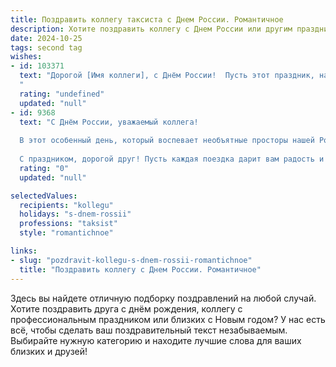 ```yaml
---
title: Поздравить коллегу таксиста с Днем России. Романтичное
description: Хотите поздравить коллегу с Днем России или другим праздником? Наш ИИ создаст незабываемое поздравление, а вы обязательно выделитесь среди других.  
date: 2024-10-25
tags: second tag
wishes:
- id: 103371
  text: "Дорогой [Имя коллеги], с Днём России!  Пусть этот праздник, наполненный солнечным светом и гордостью за нашу страну,  принесёт тебе столько же радости и тепла, сколько ты даришь своим пассажирам, пронося их сквозь бескрайние просторы нашей родины.  Пусть твоя дорога жизни всегда будет  ровной и светлой, полной  встреч,  радости и  любви. С праздником!
  "
  rating: "undefined"
  updated: "null"
- id: 9368
  text: "С Днём России, уважаемый коллега!
  
  В этот особенный день, который воспевает необъятные просторы нашей Родины, желаю вам, как таксисту, всегда находить верный путь, соединяя людей и города. Пусть дороги будут гладкими, а пассажиры - доброжелательными. Пусть ваше умение ориентироваться в самых запутанных лабиринтах жизни помогает вам и в профессиональных, и в личных делах.
  
  С праздником, дорогой друг! Пусть каждая поездка дарит вам радость и наполняет вашу душу ощущением причастности к судьбе великой страны."
  rating: "0"
  updated: "null"

selectedValues:
  recipients: "kollegu"
  holidays: "s-dnem-rossii"
  professions: "taksist"
  style: "romantichnoe"

links:
- slug: "pozdravit-kollegu-s-dnem-rossii-romantichnoe"
  title: "Поздравить коллегу с Днем России. Романтичное"
---
```


Здесь вы найдете отличную подборку поздравлений на любой случай. 
Хотите поздравить друга с днём рождения, коллегу с профессиональным праздником или близких с Новым годом? У нас есть всё, чтобы сделать ваш поздравительный текст незабываемым. Выбирайте нужную категорию и находите лучшие слова для ваших близких и друзей!
